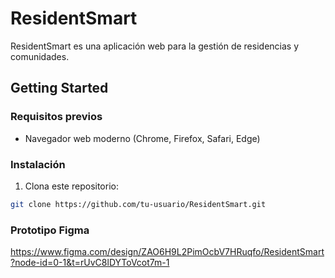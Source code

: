 # ResidentSmart

ResidentSmart es una aplicación web para la gestión de residencias y comunidades.

## Getting Started

### Requisitos previos
- Navegador web moderno (Chrome, Firefox, Safari, Edge)

### Instalación
1. Clona este repositorio:
```bash
git clone https://github.com/tu-usuario/ResidentSmart.git
```

### Prototipo Figma     
https://www.figma.com/design/ZAO6H9L2PimOcbV7HRuqfo/ResidentSmart?node-id=0-1&t=rUvC8lDYToVcot7m-1
